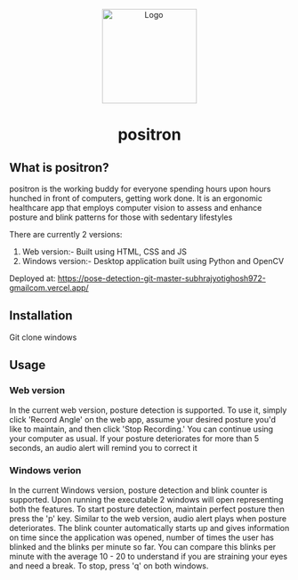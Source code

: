 <p align="center">
  <a href="https://pose-detection-git-master-subhrajyotighosh972-gmailcom.vercel.app/"><img src="https://github.com/amigo-acid/positron/assets/62471257/5eeac271-be09-403f-be16-a98fe1c06dd1" alt="Logo" height=170></a>
</p>
<h1 align="center">positron</h1>



## What is positron?

positron is the working buddy for everyone spending hours upon hours hunched in front of computers, getting work done. It is an ergonomic healthcare app that employs computer vision to assess and enhance posture and blink patterns for those with sedentary lifestyles

There are currently 2 versions:
1. Web version:- Built using HTML, CSS and JS
2. Windows version:- Desktop application built using Python and OpenCV


Deployed at:
https://pose-detection-git-master-subhrajyotighosh972-gmailcom.vercel.app/

## Installation

Git clone windows

## Usage

### Web version
In the current web version, posture detection is supported. To use it, simply click 'Record Angle' on the web app, assume your desired posture you'd like to maintain, and then click 'Stop Recording.' You can continue using your computer as usual. If your posture deteriorates for more than 5 seconds, an audio alert will remind you to correct it

### Windows verion
In the current Windows version, posture detection and blink counter is supported. Upon running the executable 2 windows will open representing both the features. To start posture detection, maintain perfect posture then press the 'p' key. Similar to the web version, audio alert plays when posture deteriorates. The blink counter automatically starts up and gives information on time since the application was opened, number of times the user has blinked and the blinks per minute so far. You can compare this blinks per minute with the average 10 - 20 to understand if you are straining your eyes and need a break. To stop, press 'q' on both windows.
